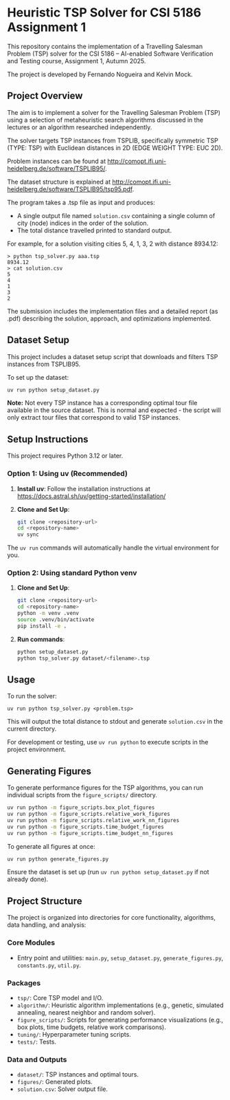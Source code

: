 # Heuristic TSP Solver for CSI 5186 Assignment 1

This repository contains the implementation of a Travelling Salesman Problem (TSP) solver for the CSI 5186 – AI-enabled Software Verification and Testing course, Assignment 1, Autumn 2025. 

The project is developed by Fernando Nogueira and Kelvin Mock.

## Project Overview

The aim is to implement a solver for the Travelling Salesman Problem (TSP) using a selection of metaheuristic search algorithms discussed in the lectures or an algorithm researched independently. 

The solver targets TSP instances from TSPLIB, specifically symmetric TSP (TYPE: TSP) with Euclidean distances in 2D (EDGE WEIGHT TYPE: EUC 2D).

Problem instances can be found at http://comopt.ifi.uni-heidelberg.de/software/TSPLIB95/. 

The dataset structure is explained at http://comopt.ifi.uni-heidelberg.de/software/TSPLIB95/tsp95.pdf.

The program takes a .tsp file as input and produces:
- A single output file named `solution.csv` containing a single column of city (node) indices in the order of the solution.
- The total distance travelled printed to standard output.

For example, for a solution visiting cities 5, 4, 1, 3, 2 with distance 8934.12:
```
> python tsp_solver.py aaa.tsp
8934.12
> cat solution.csv
5
4
1
3
2
```

The submission includes the implementation files and a detailed report (as .pdf) describing the solution, approach, and optimizations implemented.

## Dataset Setup

This project includes a dataset setup script that downloads and filters TSP instances from TSPLIB95.

To set up the dataset:
```bash
uv run python setup_dataset.py
```

**Note:** Not every TSP instance has a corresponding optimal tour file available in the source dataset. This is normal and expected - the script will only extract tour files that correspond to valid TSP instances.

## Setup Instructions

This project requires Python 3.12 or later.

### Option 1: Using uv (Recommended)

1. **Install uv**: Follow the installation instructions at https://docs.astral.sh/uv/getting-started/installation/

2. **Clone and Set Up**:
   ```bash
   git clone <repository-url>
   cd <repository-name>
   uv sync
   ```

The `uv run` commands will automatically handle the virtual environment for you.

### Option 2: Using standard Python venv

1. **Clone and Set Up**:
   ```bash
   git clone <repository-url>
   cd <repository-name>
   python -m venv .venv
   source .venv/bin/activate
   pip install -e .
   ```

2. **Run commands**:
   ```bash
   python setup_dataset.py
   python tsp_solver.py dataset/<filename>.tsp
   ```

## Usage

To run the solver:

```
uv run python tsp_solver.py <problem.tsp>
```

This will output the total distance to stdout and generate `solution.csv` in the current directory.

For development or testing, use `uv run python` to execute scripts in the project environment.

## Generating Figures

To generate performance figures for the TSP algorithms, you can run individual scripts from the `figure_scripts/` directory.

```bash
uv run python -m figure_scripts.box_plot_figures        
uv run python -m figure_scripts.relative_work_figures   
uv run python -m figure_scripts.relative_work_nn_figures 
uv run python -m figure_scripts.time_budget_figures     
uv run python -m figure_scripts.time_budget_nn_figures 
```

To generate all figures at once:

```bash
uv run python generate_figures.py
```

Ensure the dataset is set up (run `uv run python setup_dataset.py` if not already done).

## Project Structure

The project is organized into directories for core functionality, algorithms, data handling, and analysis:

### Core Modules
- Entry point and utilities: `main.py`, `setup_dataset.py`, `generate_figures.py`, `constants.py`, `util.py`.

### Packages
- `tsp/`: Core TSP model and I/O.
- `algorithm/`: Heuristic algorithm implementations (e.g., genetic, simulated annealing, nearest neighbor and random solver).
- `figure_scripts/`: Scripts for generating performance visualizations (e.g., box plots, time budgets, relative work comparisons).
- `tuning/`: Hyperparameter tuning scripts.
- `tests/`: Tests.

### Data and Outputs
- `dataset/`: TSP instances and optimal tours.
- `figures/`: Generated plots.
- `solution.csv`: Solver output file.

